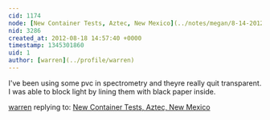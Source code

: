 ```yaml
---
cid: 1174
node: [New Container Tests, Aztec, New Mexico](../notes/megan/8-14-2012/new-container-tests-aztec-new-mexico)
nid: 3286
created_at: 2012-08-18 14:57:40 +0000
timestamp: 1345301860
uid: 1
author: [warren](../profile/warren)
---
```


I've been using some pvc in spectrometry and theyre really quit transparent. I was able to block light by lining them with black paper inside. 

[warren](../profile/warren) replying to: [New Container Tests, Aztec, New Mexico](../notes/megan/8-14-2012/new-container-tests-aztec-new-mexico)

